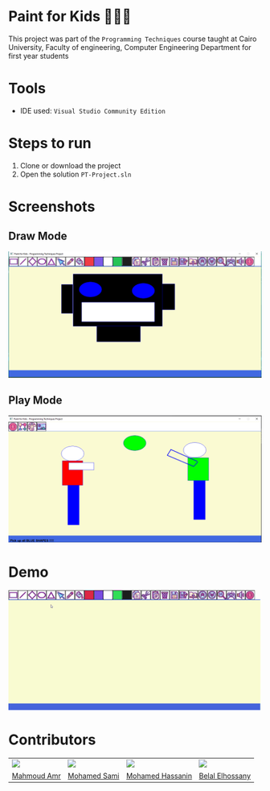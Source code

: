 # Paint for Kids 👧🎨👦
This project was part of the `Programming Techniques` course taught at Cairo University, Faculty of engineering, Computer Engineering
Department for first year students
# Tools
- IDE used: `Visual Studio Community Edition`
# Steps to run
1. Clone or download the project
2. Open the solution `PT-Project.sln`
# Screenshots
## Draw Mode
![Draw Mode](https://github.com/Moodrammer/Paint-for-Kids/blob/master/Screenshot/Graph1.png)
## Play Mode
![Play Mode](https://github.com/Moodrammer/Paint-for-Kids/blob/master/Screenshot/play.png)
# Demo
![Demo](https://github.com/Moodrammer/Paint-for-Kids/blob/master/Screenshot/Demo.gif)
# Contributors
<table>
  <tr>
    <td>
      <img src="https://avatars.githubusercontent.com/Moodrammer"> </img>
    </td>
    <td>
      <img src="https://avatars.githubusercontent.com/MohamedSamiMohamed"></img>
    </td>
    <td>
      <img src="https://avatars.githubusercontent.com/mhomran"></img>
    </td>
    <td>
      <img src="https://avatars.githubusercontent.com/BelalElhossany"></img>
    </td>
  </tr>
  <tr>
    <td>
      <a href="https://github.com/Moodrammer">Mahmoud Amr</a>
    </td>
    <td>
      <a href="https://github.com/MohamedSamiMohamed"> Mohamed Sami </a>
    </td>
     <td>
      <a href="https://github.com/mhomran"> Mohamed Hassanin </a>
    </td>
     <td>
      <a href="https://github.com/BelalElhossany"> Belal Elhossany </a>
    </td>
  </tr>
</table>
